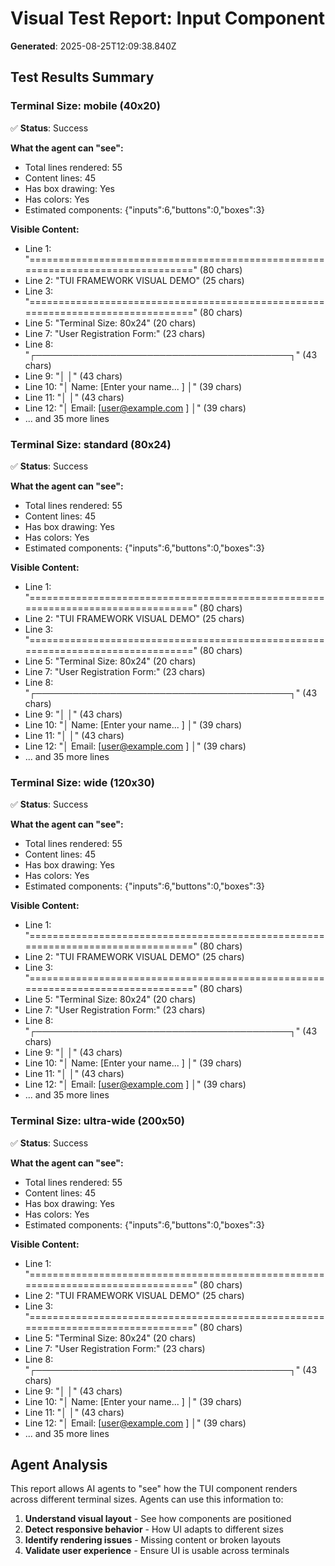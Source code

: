 # Visual Test Report: Input Component

**Generated**: 2025-08-25T12:09:38.840Z

## Test Results Summary

### Terminal Size: mobile (40x20)

✅ **Status**: Success

**What the agent can "see":**
- Total lines rendered: 55
- Content lines: 45
- Has box drawing: Yes
- Has colors: Yes
- Estimated components: {"inputs":6,"buttons":0,"boxes":3}

**Visible Content:**
- Line 1: "================================================================================" (80 chars)
- Line 2: "TUI FRAMEWORK VISUAL DEMO" (25 chars)
- Line 3: "================================================================================" (80 chars)
- Line 5: "Terminal Size: 80x24" (20 chars)
- Line 7: "User Registration Form:" (23 chars)
- Line 8: "┌─────────────────────────────────────────┐" (43 chars)
- Line 9: "│                                         │" (43 chars)
- Line 10: "│  Name: [Enter your name...        ] │" (39 chars)
- Line 11: "│                                         │" (43 chars)
- Line 12: "│  Email: [user@example.com         ] │" (39 chars)
- ... and 35 more lines

### Terminal Size: standard (80x24)

✅ **Status**: Success

**What the agent can "see":**
- Total lines rendered: 55
- Content lines: 45
- Has box drawing: Yes
- Has colors: Yes
- Estimated components: {"inputs":6,"buttons":0,"boxes":3}

**Visible Content:**
- Line 1: "================================================================================" (80 chars)
- Line 2: "TUI FRAMEWORK VISUAL DEMO" (25 chars)
- Line 3: "================================================================================" (80 chars)
- Line 5: "Terminal Size: 80x24" (20 chars)
- Line 7: "User Registration Form:" (23 chars)
- Line 8: "┌─────────────────────────────────────────┐" (43 chars)
- Line 9: "│                                         │" (43 chars)
- Line 10: "│  Name: [Enter your name...        ] │" (39 chars)
- Line 11: "│                                         │" (43 chars)
- Line 12: "│  Email: [user@example.com         ] │" (39 chars)
- ... and 35 more lines

### Terminal Size: wide (120x30)

✅ **Status**: Success

**What the agent can "see":**
- Total lines rendered: 55
- Content lines: 45
- Has box drawing: Yes
- Has colors: Yes
- Estimated components: {"inputs":6,"buttons":0,"boxes":3}

**Visible Content:**
- Line 1: "================================================================================" (80 chars)
- Line 2: "TUI FRAMEWORK VISUAL DEMO" (25 chars)
- Line 3: "================================================================================" (80 chars)
- Line 5: "Terminal Size: 80x24" (20 chars)
- Line 7: "User Registration Form:" (23 chars)
- Line 8: "┌─────────────────────────────────────────┐" (43 chars)
- Line 9: "│                                         │" (43 chars)
- Line 10: "│  Name: [Enter your name...        ] │" (39 chars)
- Line 11: "│                                         │" (43 chars)
- Line 12: "│  Email: [user@example.com         ] │" (39 chars)
- ... and 35 more lines

### Terminal Size: ultra-wide (200x50)

✅ **Status**: Success

**What the agent can "see":**
- Total lines rendered: 55
- Content lines: 45
- Has box drawing: Yes
- Has colors: Yes
- Estimated components: {"inputs":6,"buttons":0,"boxes":3}

**Visible Content:**
- Line 1: "================================================================================" (80 chars)
- Line 2: "TUI FRAMEWORK VISUAL DEMO" (25 chars)
- Line 3: "================================================================================" (80 chars)
- Line 5: "Terminal Size: 80x24" (20 chars)
- Line 7: "User Registration Form:" (23 chars)
- Line 8: "┌─────────────────────────────────────────┐" (43 chars)
- Line 9: "│                                         │" (43 chars)
- Line 10: "│  Name: [Enter your name...        ] │" (39 chars)
- Line 11: "│                                         │" (43 chars)
- Line 12: "│  Email: [user@example.com         ] │" (39 chars)
- ... and 35 more lines

## Agent Analysis

This report allows AI agents to "see" how the TUI component renders across different terminal sizes. Agents can use this information to:

1. **Understand visual layout** - See how components are positioned
2. **Detect responsive behavior** - How UI adapts to different sizes
3. **Identify rendering issues** - Missing content or broken layouts
4. **Validate user experience** - Ensure UI is usable across terminals

